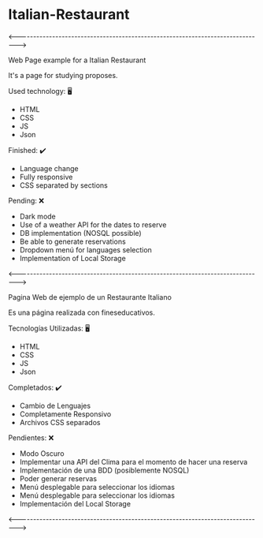 # Italian-Restaurant

<------------------------------------------------------------------------------>

Web Page example for a Italian Restaurant

It's a page for studying proposes.

Used technology: 🖥

<ul>
    <li>
        HTML 
    </li>
    <li>
        CSS
    </li>
    <li>
        JS
    </li>
    <li>
        Json
    </li>
</ul>

Finished: ✔️

<ul>
    <li>
        Language change
    </li>
    <li>
        Fully responsive
    </li>
    <li>
        CSS separated by sections
    </li>
</ul>

Pending: ❌

<ul>
    <li>
        Dark mode
    </li>
    <li>
        Use of a weather API for the dates to reserve
    </li>
    <li>
        DB implementation (NOSQL possible)
    </li>
    <li>
        Be able to generate reservations
    </li>
    <li>
        Dropdown menú for languages selection
    </li>
    <li>
        Implementation of Local Storage
    </li>
</ul>

<------------------------------------------------------------------------------>

Pagina Web de ejemplo de un Restaurante Italiano

Es una página realizada con fineseducativos.

Tecnologías Utilizadas: 🖥

<ul>
    <li>
        HTML 
    </li>
    <li>
        CSS
    </li>
    <li>
        JS
    </li>
    <li>
        Json
    </li>
</ul>

Completados: ✔️

<ul>
    <li>
        Cambio de Lenguajes
    </li>
    <li>
        Completamente Responsivo
    </li>
    <li>
        Archivos CSS separados
    </li>
</ul>

Pendientes: ❌

<ul>
    <li>
        Modo Oscuro
    </li>
    <li>
        Implementar una API del Clima para el momento de hacer una reserva
    </li>
    <li>
        Implementación de una BDD (posiblemente NOSQL)
    </li>
    <li>
        Poder generar reservas
    </li>
    <li>
        Menú desplegable para seleccionar los idiomas
    </li>
    <li>
        Menú desplegable para seleccionar los idiomas
    </li>
    <li>
        Implementación del Local Storage
    </li>
</ul>

<------------------------------------------------------------------------------>
